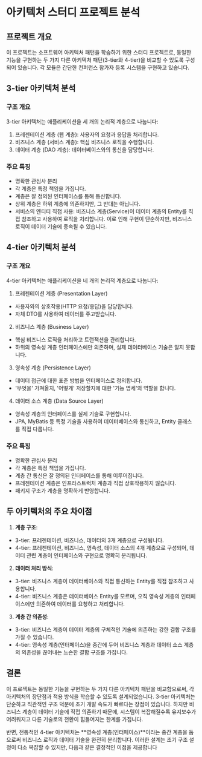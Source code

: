 # 아키텍처 스터디 프로젝트 분석

## 프로젝트 개요
이 프로젝트는 소프트웨어 아키텍처 패턴을 학습하기 위한 스터디 프로젝트로, 동일한 기능을 구현하는 두 가지 다른 아키텍처 패턴(3-tier와 4-tier)을 비교할 수 있도록 구성되어 있습니다. 각 모듈은 간단한 컨퍼런스 참가자 등록 시스템을 구현하고 있습니다.

## 3-tier 아키텍처 분석

### 구조 개요
3-tier 아키텍처는 애플리케이션을 세 개의 논리적 계층으로 나눕니다:
1. 프레젠테이션 계층 (웹 계층): 사용자의 요청과 응답을 처리합니다.
2. 비즈니스 계층 (서비스 계층): 핵심 비즈니스 로직을 수행합니다.
3. 데이터 계층 (DAO 계층): 데이터베이스와의 통신을 담당합니다.

### 주요 특징
- 명확한 관심사 분리
- 각 계층은 특정 책임을 가집니다.
- 계층은 잘 정의된 인터페이스를 통해 통신합니다.
- 상위 계층은 하위 계층에 의존하지만, 그 반대는 아닙니다.
- 서비스의 엔티티 직접 사용: 비즈니스 계층(Service)이 데이터 계층의 Entity를 직접 참조하고 사용하여 로직을 처리합니다. 
   이로 인해 구현이 단순하지만, 비즈니스 로직이 데이터 기술에 종속될 수 있습니다.

## 4-tier 아키텍처 분석

### 구조 개요
4-tier 아키텍처는 애플리케이션을 네 개의 논리적 계층으로 나눕니다:

1. 프레젠테이션 계층 (Presentation Layer)
- 사용자와의 상호작용(HTTP 요청/응답)을 담당합니다.
- 자체 DTO를 사용하여 데이터를 주고받습니다.

2. 비즈니스 계층 (Business Layer)
- 핵심 비즈니스 로직을 처리하고 트랜잭션을 관리합니다.
- 하위의 영속성 계층 인터페이스에만 의존하며, 실제 데이터베이스 기술은 알지 못합니다.

3. 영속성 계층 (Persistence Layer)
- 데이터 접근에 대한 표준 방법을 인터페이스로 정의합니다.
- '무엇을' 가져올지, '어떻게' 저장할지에 대한 '기능 명세'의 역할을 합니다.

4. 데이터 소스 계층 (Data Source Layer)
- 영속성 계층의 인터페이스를 실제 기술로 구현합니다.
- JPA, MyBatis 등 특정 기술을 사용하여 데이터베이스와 통신하고, Entity 클래스를 직접 다룹니다.


### 주요 특징
- 명확한 관심사 분리
- 각 계층은 특정 책임을 가집니다.
- 계층 간 통신은 잘 정의된 인터페이스를 통해 이루어집니다.
- 프레젠테이션 계층은 인프라스트럭처 계층과 직접 상호작용하지 않습니다.
- 패키지 구조가 계층을 명확하게 반영합니다.

## 두 아키텍처의 주요 차이점

1. **계층 구조**:
- 3-tier: 프레젠테이션, 비즈니스, 데이터의 3개 계층으로 구성됩니다.
- 4-tier: 프레젠테이션, 비즈니스, 영속성, 데이터 소스의 4개 계층으로 구성되어, 데이터 관련 계층이 인터페이스와 구현으로 명확히 분리됩니다.

2. **데이터 처리 방식**:
- 3-tier: 비즈니스 계층이 데이터베이스와 직접 통신하는 Entity를 직접 참조하고 사용합니다.
- 4-tier: 비즈니스 계층은 데이터베이스 Entity를 모르며, 오직 영속성 계층의 인터페이스에만 의존하여 데이터를 요청하고 처리합니다.

3. **계층 간 의존성**:

- 3-tier: 비즈니스 계층이 데이터 계층의 구체적인 기술에 의존하는 강한 결합 구조를 가질 수 있습니다.
- 4-tier: 영속성 계층(인터페이스)을 중간에 두어 비즈니스 계층과 데이터 소스 계층의 의존성을 끊어내는 느슨한 결합 구조를 가집니다.

## 결론

이 프로젝트는 동일한 기능을 구현하는 두 가지 다른 아키텍처 패턴을 비교함으로써, 
각 아키텍처의 장단점과 적용 방식을 학습할 수 있도록 설계되었습니다.
3-tier 아키텍처는 단순하고 직관적인 구조 덕분에 초기 개발 속도가 빠르다는 장점이 있습니다. 
하지만 비즈니스 계층이 데이터 기술에 직접 의존하기 때문에, 시스템이 복잡해질수록 유지보수가 어려워지고 다른 기술로의 전환이 힘들어지는 한계를 가집니다.

반면, 전통적인 4-tier 아키텍처는 **영속성 계층(인터페이스)**이라는 중간 계층을 둠으로써 비즈니스 로직과 데이터 기술을 완전히 분리합니다.
이러한 설계는 초기 구조 설정이 다소 복잡할 수 있지만, 다음과 같은 결정적인 이점을 제공합니다
